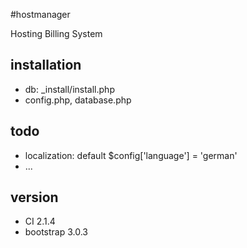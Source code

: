 #hostmanager

Hosting Billing System

## installation
- db: _install/install.php
- config.php, database.php

## todo
- localization: default $config['language'] = 'german'
- ...

## version
- CI 2.1.4
- bootstrap 3.0.3
